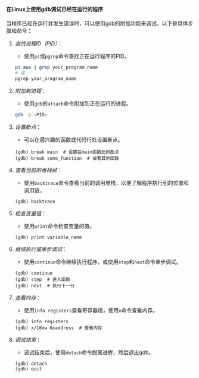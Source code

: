 #### 在Linux上使用gdb调试已经在运行的程序

当程序已经在运行并发生错误时，可以使用gdb的附加功能来调试。以下是具体步骤和命令：

1. *查找进程ID（PID）*：
   - 使用`ps`或`pgrep`命令查找正在运行程序的PID。
   
   ```sh
   ps aux | grep your_program_name
   # 或
   pgrep your_program_name
   ```

2. *附加到进程*：
   - 使用`gdb`的`attach`命令附加到正在运行的进程。
   
   ```sh
   gdb -p <PID>
   ```

3. *设置断点*：
   - 可以在感兴趣的函数或代码行处设置断点。
   
   ```gdb
   (gdb) break main  # 设置在main函数处的断点
   (gdb) break some_function  # 或者其他函数
   ```

4. *查看当前的堆栈帧*：
   - 使用`backtrace`命令查看当前的调用堆栈，以便了解程序执行到的位置和调用链。
   
   ```gdb
   (gdb) backtrace
   ```

5. *检查变量值*：
   - 使用`print`命令检查变量的值。
   
   ```gdb
   (gdb) print variable_name
   ```

6. *继续执行或单步调试*：
   - 使用`continue`命令继续执行程序，或使用`step`和`next`命令单步调试。
   
   ```gdb
   (gdb) continue
   (gdb) step  # 进入函数
   (gdb) next  # 执行下一行
   ```

7. *查看内存*：
   - 使用`info registers`查看寄存器值，使用`x`命令查看内存。
   
   ```gdb
   (gdb) info registers
   (gdb) x/10xw 0xaddress  # 查看内存
   ```

8. *调试结束*：
   - 调试结束后，使用`detach`命令脱离进程，然后退出gdb。
   
   ```gdb
   (gdb) detach
   (gdb) quit
   ```

